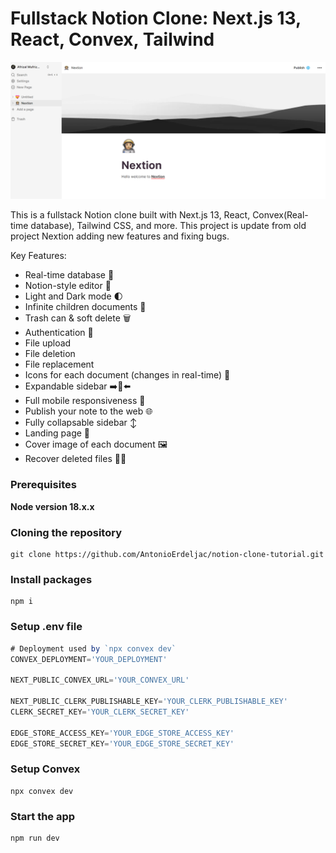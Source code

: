 # Fullstack Notion Clone: Next.js 13, React, Convex, Tailwind

![Nextion Demo](https://raw.githubusercontent.com/aafrzl/nextion/main/public/hero-light.png)

This is a fullstack Notion clone built with Next.js 13, React, Convex(Real-time database), Tailwind CSS, and more. This project is update from old project Nextion adding new features and fixing bugs.

Key Features:

- Real-time database  🔗 
- Notion-style editor 📝 
- Light and Dark mode 🌓
- Infinite children documents 🌲
- Trash can & soft delete 🗑️
- Authentication 🔐 
- File upload
- File deletion
- File replacement
- Icons for each document (changes in real-time) 🌠
- Expandable sidebar ➡️🔀⬅️
- Full mobile responsiveness 📱
- Publish your note to the web 🌐
- Fully collapsable sidebar ↕️
- Landing page 🛬
- Cover image of each document 🖼️
- Recover deleted files 🔄📄

### Prerequisites

**Node version 18.x.x**

### Cloning the repository

```shell
git clone https://github.com/AntonioErdeljac/notion-clone-tutorial.git
```

### Install packages

```shell
npm i
```

### Setup .env file


```js
# Deployment used by `npx convex dev`
CONVEX_DEPLOYMENT='YOUR_DEPLOYMENT'

NEXT_PUBLIC_CONVEX_URL='YOUR_CONVEX_URL'

NEXT_PUBLIC_CLERK_PUBLISHABLE_KEY='YOUR_CLERK_PUBLISHABLE_KEY'
CLERK_SECRET_KEY='YOUR_CLERK_SECRET_KEY'

EDGE_STORE_ACCESS_KEY='YOUR_EDGE_STORE_ACCESS_KEY'
EDGE_STORE_SECRET_KEY='YOUR_EDGE_STORE_SECRET_KEY'
```

### Setup Convex

```shell
npx convex dev

```

### Start the app

```shell
npm run dev
```
